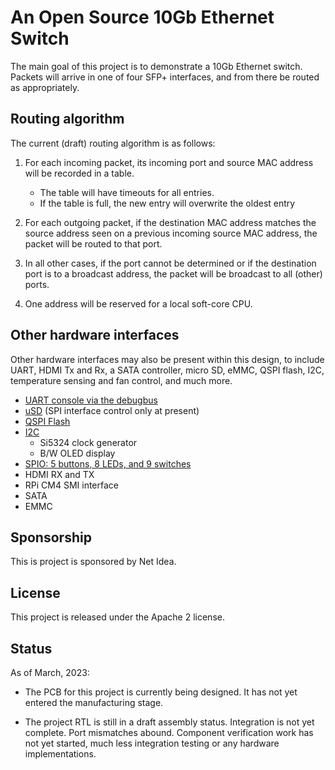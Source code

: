 # An Open Source 10Gb Ethernet Switch

The main goal of this project is to demonstrate a 10Gb Ethernet switch.
Packets will arrive in one of four SFP+ interfaces, and from there be routed
as appropriately.

## Routing algorithm

The current (draft) routing algorithm is as follows:

1. For each incoming packet, its incoming port and source MAC address will be
   recorded in a table.

   - The table will have timeouts for all entries.
   - If the table is full, the new entry will overwrite the oldest entry

2. For each outgoing packet, if the destination MAC address matches the
   source address seen on a previous incoming source MAC address, the packet
   will be routed to that port.

3. In all other cases, if the port cannot be determined or if the destination
   port is to a broadcast address, the packet will be broadcast to all (other)
   ports.

4. One address will be reserved for a local soft-core CPU.

## Other hardware interfaces

Other hardware interfaces may also be present within this design, to include
UART, HDMI Tx and Rx, a SATA controller, micro SD, eMMC, QSPI flash, I2C,
temperature sensing and fan control, and much more.

- [UART console via the debugbus](rtl/wbubus/wbuconsole.v)
- [uSD](rtl/sdspi/sdspi.v) (SPI interface control only at present)
- [QSPI Flash](rtl/qflexpress.v)
- [I2C](rtl/wbi2c/wbi2ccpu.v)
  - Si5324 clock generator
  - B/W OLED display
- [SPIO: 5 buttons, 8 LEDs, and 9 switches](rtl/spio.v)
- HDMI RX and TX
- RPi CM4 SMI interface
- SATA
- EMMC

## Sponsorship

This is project is sponsored by Net Idea.

## License

This project is released under the Apache 2 license.

## Status

As of March, 2023:

- The PCB for this project is currently being designed.  It has not yet
  entered the manufacturing stage.

- The project RTL is still in a draft assembly status.  Integration is
  not yet complete.  Port mismatches abound.  Component verification work
  has not yet started, much less integration testing or any hardware
  implementations.

